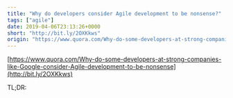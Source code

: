 ```yaml
---
title: "Why do developers consider Agile development to be nonsense?"
tags: ["agile"]
date: 2019-04-06T23:13:26+0000
short: "http://bit.ly/2OXKkws"
origin: "https://www.quora.com/Why-do-some-developers-at-strong-companies-like-Google-consider-Agile-development-to-be-nonsense"
---
```


[https://www.quora.com/Why-do-some-developers-at-strong-companies-like-Google-consider-Agile-development-to-be-nonsense](http://bit.ly/2OXKkws)

TL;DR:

